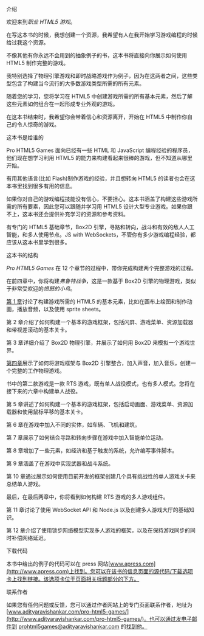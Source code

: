 介绍

欢迎来到*职业 HTML5 游戏*。

在写这本书的时候，我想创建一个资源，我希望有人在我开始学习游戏编程的时候给过我这个资源。

不像其他有你永远不会用到的抽象例子的书，这本书将直接向你展示如何使用 HTML5 制作完整的游戏。

我特别选择了物理引擎游戏和即时战略游戏作为例子，因为在这两者之间，这些类型包含了构建当今流行的大多数游戏类型所需的所有元素。

随着您的学习，您将学习在 HTML5 中创建游戏所需的所有基本元素，然后了解这些元素如何组合在一起形成专业外观的游戏。

在这本书结束时，我希望你会带着信心和资源离开，开始在 HTML5 中制作你自己的令人惊奇的游戏。

这本书是给谁的

Pro HTML5 Games 面向已经有一些 HTML 和 JavaScript 编程经验的程序员，他们现在想学习利用 HTML5 的能力来构建看起来很棒的游戏，但不知道从哪里开始。

有用其他语言(比如 Flash)制作游戏的经验，并且想转向 HTML5 的读者也会在这本书里找到很多有用的信息。

如果你对自己的游戏编程技能没有信心，不要担心。这本书涵盖了构建这些游戏所需的所有要素，因此您可以跟随并学习用 HTML5 设计大型专业游戏。如果你跟不上，这本书还会提供补充学习的资源和参考资料。

有专门的 HTML5 基础章节，Box2D 引擎，寻路和转向，战斗和有效的敌人人工智能，和多人使用节点。JS with WebSockets，不管你有多少游戏编程经验，都应该从这本书里学到很多。

这本书的结构

*Pro HTML5 Games* 在 12 个章节的过程中，带你完成构建两个完整游戏的过程。

在前四章中，你将构建*弗鲁特战争*，这是一款基于 Box2D 引擎的物理游戏，类似于非常受欢迎的*愤怒的小鸟*。

[第 1 章](01.html)讨论了构建游戏所需的 HTML5 的基本元素，比如在画布上绘图和制作动画，播放音频，以及使用 sprite sheets。

第 2 章介绍了如何构建一个基本的游戏框架，包括闪屏、游戏菜单、资源加载器和带视差滚动的基本关卡。

第 3 章详细介绍了 Box2D 物理引擎，并展示了如何用 Box2D 来模拟一个游戏世界。

[第四章](04.html)展示了如何将游戏框架与 Box2D 引擎整合，加入声音，加入音乐，创建一个完整的工作物理游戏。

书中的第二款游戏是一款 RTS 游戏，既有单人战役模式，也有多人模式。您将在接下来的六章中构建单人战役。

第 5 章讲述了如何构建一个基本的游戏框架，包括启动画面、游戏菜单、资源加载器和使用鼠标平移的基本关卡。

第 6 章在游戏中加入不同的实体，如车辆、飞机和建筑。

第 7 章展示了如何结合寻路和转向步骤在游戏中加入智能单位运动。

第 8 章增加了一些元素，如经济和基于触发的系统，允许编写事件脚本。

第 9 章涵盖了在游戏中实现武器和战斗系统。

第 10 章通过展示如何使用目前开发的框架创建几个具有挑战性的单人游戏关卡来总结单人游戏。

最后，在最后两章中，你将看到如何构建 RTS 游戏的多人游戏组件。

第 11 章讨论了使用 WebSocket API 和 Node.js 以及创建多人游戏大厅的基础知识。

第 12 章介绍了使用锁步网络模型实现多人游戏的框架，以及在保持游戏同步的同时补偿网络延迟。

下载代码

本书中给出的例子的代码可以在 press 网站[www.apress.com](http://www.apress.com)上找到。您可以在该书的信息页面的源代码/下载选项卡上找到链接。该选项卡位于页面相关标题部分的下方。

联系作者

如果您有任何问题或反馈，您可以通过作者网站上的专门页面联系作者，地址为[www.adityaravishankar.com/pro-html5-games/](http://www.adityaravishankar.com/pro-html5-games/)。也可以通过发电子邮件到 prohtml5games@adityaravishankar.com 的[找到他。](http://prohtml5games@adityaravishankar.com)